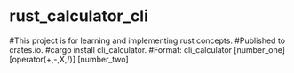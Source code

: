 # rust_calculator_cli 
#This project is  for learning and implementing rust concepts.
#Published to crates.io.
#cargo install cli_calculator. 
#Format: cli_calculator [number_one] [operator(+,-,X,/)]  [number_two]
